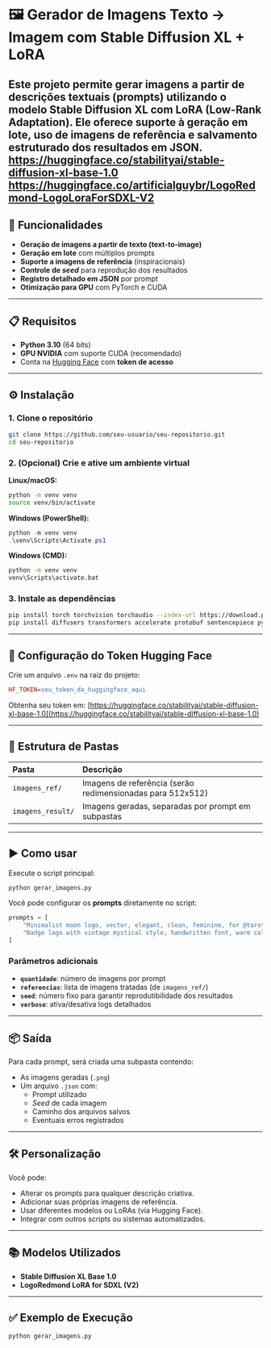 # 🖼️ Gerador de Imagens Texto → Imagem com Stable Diffusion XL + LoRA

Este projeto permite gerar imagens a partir de descrições textuais (**prompts**) utilizando o modelo **Stable Diffusion XL** com **LoRA** (Low-Rank Adaptation). Ele oferece suporte à geração em lote, uso de imagens de referência e salvamento estruturado dos resultados em JSON.
https://huggingface.co/stabilityai/stable-diffusion-xl-base-1.0
https://huggingface.co/artificialguybr/LogoRedmond-LogoLoraForSDXL-V2
-----

## 🚀 Funcionalidades

  * **Geração de imagens a partir de texto (text-to-image)**
  * **Geração em lote** com múltiplos prompts
  * **Suporte a imagens de referência** (inspiracionais)
  * **Controle de *seed*** para reprodução dos resultados
  * **Registro detalhado em JSON** por prompt
  * **Otimização para GPU** com PyTorch e CUDA

-----

## 📋 Requisitos

  * **Python 3.10** (64 bits)
  * **GPU NVIDIA** com suporte CUDA (recomendado)
  * Conta na [Hugging Face](https://huggingface.co/) com **token de acesso**

-----

## ⚙️ Instalação

### 1\. Clone o repositório

```bash
git clone https://github.com/seu-usuario/seu-repositorio.git
cd seu-repositorio
```

### 2\. (Opcional) Crie e ative um ambiente virtual

**Linux/macOS:**

```bash
python -m venv venv
source venv/bin/activate
```

**Windows (PowerShell):**

```powershell
python -m venv venv
.\venv\Scripts\Activate.ps1
```

**Windows (CMD):**

```cmd
python -m venv venv
venv\Scripts\activate.bat
```

### 3\. Instale as dependências

```bash
pip install torch torchvision torchaudio --index-url https://download.pytorch.org/whl/cu118
pip install diffusers transformers accelerate protobuf sentencepiece python-dotenv peft sympy==1.13.3 --upgrade
```

-----

## 🔐 Configuração do Token Hugging Face

Crie um arquivo `.env` na raiz do projeto:

```ini
HF_TOKEN=seu_token_da_huggingface_aqui
```

Obtenha seu token em: [https://huggingface.co/stabilityai/stable-diffusion-xl-base-1.0](https://huggingface.co/stabilityai/stable-diffusion-xl-base-1.0)

-----

## 📂 Estrutura de Pastas

| Pasta           | Descrição                                         |
| :-------------- | :------------------------------------------------ |
| `imagens_ref/`  | Imagens de referência (serão redimensionadas para 512x512) |
| `imagens_result/` | Imagens geradas, separadas por prompt em subpastas |

-----

## ▶️ Como usar

Execute o script principal:

```bash
python gerar_imagens.py
```

Você pode configurar os **prompts** diretamente no script:

```python
prompts = [
    "Minimalist moon logo, vector, elegant, clean, feminine, for @tarot.bymile",
    "Badge logo with vintage mystical style, handwritten font, warm colors"
]
```

### Parâmetros adicionais

  * **`quantidade`**: número de imagens por prompt
  * **`referencias`**: lista de imagens tratadas (de `imagens_ref/`)
  * **`seed`**: número fixo para garantir reprodutibilidade dos resultados
  * **`verbose`**: ativa/desativa logs detalhados

-----

## 📦 Saída

Para cada prompt, será criada uma subpasta contendo:

  * As imagens geradas (`.png`)
  * Um arquivo `.json` com:
      * Prompt utilizado
      * *Seed* de cada imagem
      * Caminho dos arquivos salvos
      * Eventuais erros registrados

-----

## 🛠️ Personalização

Você pode:

  * Alterar os prompts para qualquer descrição criativa.
  * Adicionar suas próprias imagens de referência.
  * Usar diferentes modelos ou LoRAs (via Hugging Face).
  * Integrar com outros scripts ou sistemas automatizados.

-----

## 📚 Modelos Utilizados

  * **Stable Diffusion XL Base 1.0**
  * **LogoRedmond LoRA for SDXL (V2)**

-----

## ✅ Exemplo de Execução

```bash
python gerar_imagens.py
```